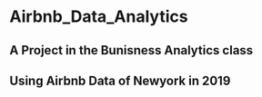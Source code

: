 # Airbnb_Data_Analytics
 
## A Project in the Bunisness Analytics class
## Using Airbnb Data of Newyork in 2019
